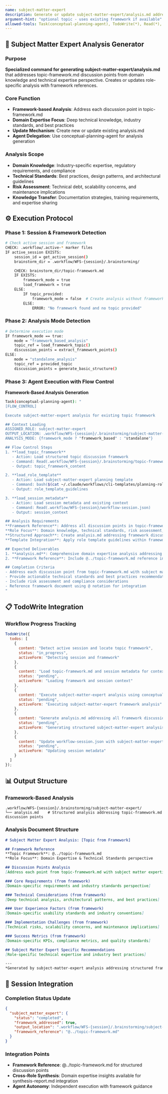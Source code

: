 ```yaml
---
name: subject-matter-expert
description: Generate or update subject-matter-expert/analysis.md addressing topic-framework discussion points
argument-hint: "optional topic - uses existing framework if available"
allowed-tools: Task(conceptual-planning-agent), TodoWrite(*), Read(*), Write(*)
---
```


## 🎯 **Subject Matter Expert Analysis Generator**

### Purpose
**Specialized command for generating subject-matter-expert/analysis.md** that addresses topic-framework.md discussion points from domain knowledge and technical expertise perspective. Creates or updates role-specific analysis with framework references.

### Core Function
- **Framework-based Analysis**: Address each discussion point in topic-framework.md
- **Domain Expertise Focus**: Deep technical knowledge, industry standards, and best practices
- **Update Mechanism**: Create new or update existing analysis.md
- **Agent Delegation**: Use conceptual-planning-agent for analysis generation

### Analysis Scope
- **Domain Knowledge**: Industry-specific expertise, regulatory requirements, and compliance
- **Technical Standards**: Best practices, design patterns, and architectural guidelines
- **Risk Assessment**: Technical debt, scalability concerns, and maintenance implications
- **Knowledge Transfer**: Documentation strategies, training requirements, and expertise sharing

## ⚙️ **Execution Protocol**

### Phase 1: Session & Framework Detection
```bash
# Check active session and framework
CHECK: .workflow/.active-* marker files
IF active_session EXISTS:
    session_id = get_active_session()
    brainstorm_dir = .workflow/WFS-{session}/.brainstorming/

    CHECK: brainstorm_dir/topic-framework.md
    IF EXISTS:
        framework_mode = true
        load_framework = true
    ELSE:
        IF topic_provided:
            framework_mode = false  # Create analysis without framework
        ELSE:
            ERROR: "No framework found and no topic provided"
```

### Phase 2: Analysis Mode Detection
```bash
# Determine execution mode
IF framework_mode == true:
    mode = "framework_based_analysis"
    topic_ref = load_framework_topic()
    discussion_points = extract_framework_points()
ELSE:
    mode = "standalone_analysis"
    topic_ref = provided_topic
    discussion_points = generate_basic_structure()
```

### Phase 3: Agent Execution with Flow Control
**Framework-Based Analysis Generation**

```bash
Task(conceptual-planning-agent): "
[FLOW_CONTROL]

Execute subject-matter-expert analysis for existing topic framework

## Context Loading
ASSIGNED_ROLE: subject-matter-expert
OUTPUT_LOCATION: .workflow/WFS-{session}/.brainstorming/subject-matter-expert/
ANALYSIS_MODE: {framework_mode ? "framework_based" : "standalone"}

## Flow Control Steps
1. **load_topic_framework**
   - Action: Load structured topic discussion framework
   - Command: Read(.workflow/WFS-{session}/.brainstorming/topic-framework.md)
   - Output: topic_framework_content

2. **load_role_template**
   - Action: Load subject-matter-expert planning template
   - Command: bash($(cat ~/.claude/workflows/cli-templates/planning-roles/subject-matter-expert.md))
   - Output: role_template_guidelines

3. **load_session_metadata**
   - Action: Load session metadata and existing context
   - Command: Read(.workflow/WFS-{session}/workflow-session.json)
   - Output: session_context

## Analysis Requirements
**Framework Reference**: Address all discussion points in topic-framework.md from domain expertise and technical standards perspective
**Role Focus**: Domain knowledge, technical standards, risk assessment, knowledge transfer
**Structured Approach**: Create analysis.md addressing framework discussion points
**Template Integration**: Apply role template guidelines within framework structure

## Expected Deliverables
1. **analysis.md**: Comprehensive domain expertise analysis addressing all framework discussion points
2. **Framework Reference**: Include @../topic-framework.md reference in analysis

## Completion Criteria
- Address each discussion point from topic-framework.md with subject matter expertise
- Provide actionable technical standards and best practices recommendations
- Include risk assessment and compliance considerations
- Reference framework document using @ notation for integration
"
```

## 📋 **TodoWrite Integration**

### Workflow Progress Tracking
```javascript
TodoWrite({
  todos: [
    {
      content: "Detect active session and locate topic framework",
      status: "in_progress",
      activeForm: "Detecting session and framework"
    },
    {
      content: "Load topic-framework.md and session metadata for context",
      status: "pending",
      activeForm: "Loading framework and session context"
    },
    {
      content: "Execute subject-matter-expert analysis using conceptual-planning-agent with FLOW_CONTROL",
      status: "pending",
      activeForm: "Executing subject-matter-expert framework analysis"
    },
    {
      content: "Generate analysis.md addressing all framework discussion points",
      status: "pending",
      activeForm: "Generating structured subject-matter-expert analysis"
    },
    {
      content: "Update workflow-session.json with subject-matter-expert completion status",
      status: "pending",
      activeForm: "Updating session metadata"
    }
  ]
});
```

## 📊 **Output Structure**

### Framework-Based Analysis
```
.workflow/WFS-{session}/.brainstorming/subject-matter-expert/
└── analysis.md    # Structured analysis addressing topic-framework.md discussion points
```

### Analysis Document Structure
```markdown
# Subject Matter Expert Analysis: [Topic from Framework]

## Framework Reference
**Topic Framework**: @../topic-framework.md
**Role Focus**: Domain Expertise & Technical Standards perspective

## Discussion Points Analysis
[Address each point from topic-framework.md with subject matter expertise]

### Core Requirements (from framework)
[Domain-specific requirements and industry standards perspective]

### Technical Considerations (from framework)
[Deep technical analysis, architectural patterns, and best practices]

### User Experience Factors (from framework)
[Domain-specific usability standards and industry conventions]

### Implementation Challenges (from framework)
[Technical risks, scalability concerns, and maintenance implications]

### Success Metrics (from framework)
[Domain-specific KPIs, compliance metrics, and quality standards]

## Subject Matter Expert Specific Recommendations
[Role-specific technical expertise and industry best practices]

---
*Generated by subject-matter-expert analysis addressing structured framework*
```

## 🔄 **Session Integration**

### Completion Status Update
```json
{
  "subject_matter_expert": {
    "status": "completed",
    "framework_addressed": true,
    "output_location": ".workflow/WFS-{session}/.brainstorming/subject-matter-expert/analysis.md",
    "framework_reference": "@../topic-framework.md"
  }
}
```

### Integration Points
- **Framework Reference**: @../topic-framework.md for structured discussion points
- **Cross-Role Synthesis**: Domain expertise insights available for synthesis-report.md integration
- **Agent Autonomy**: Independent execution with framework guidance
